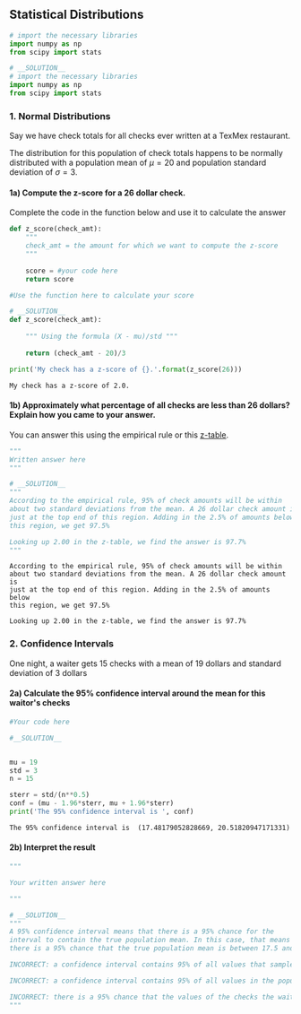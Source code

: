 ## Statistical Distributions


```python
# import the necessary libraries
import numpy as np
from scipy import stats
```


```python
# __SOLUTION__ 
# import the necessary libraries
import numpy as np
from scipy import stats
```

### 1. Normal Distributions

Say we have check totals for all checks ever written at a TexMex restaurant. 

The distribution for this population of check totals happens to be normally distributed with a population mean of $\mu = 20$ and population standard deviation of $\sigma = 3$. 

#### 1a) Compute the z-score for a 26 dollar check. 

Complete the code in the function below and use it to calculate the answer


```python
def z_score(check_amt):
    """
    check_amt = the amount for which we want to compute the z-score
    """
    
    score = #your code here
    return score

#Use the function here to calculate your score
```


```python
# __SOLUTION__ 
def z_score(check_amt):
    
    """ Using the formula (X - mu)/std """
    
    return (check_amt - 20)/3

print('My check has a z-score of {}.'.format(z_score(26)))
```

    My check has a z-score of 2.0.


#### 1b) Approximately what percentage of all checks are less than 26 dollars? Explain how you came to your answer.

You can answer this using the empirical rule or this [z-table](https://www.math.arizona.edu/~rsims/ma464/standardnormaltable.pdf).


```python
"""
Written answer here
"""
```


```python
# __SOLUTION__
"""
According to the empirical rule, 95% of check amounts will be within 
about two standard deviations from the mean. A 26 dollar check amount is 
just at the top end of this region. Adding in the 2.5% of amounts below 
this region, we get 97.5%

Looking up 2.00 in the z-table, we find the answer is 97.7%
"""
```

    
    According to the empirical rule, 95% of check amounts will be within 
    about two standard deviations from the mean. A 26 dollar check amount is 
    just at the top end of this region. Adding in the 2.5% of amounts below 
    this region, we get 97.5%
    
    Looking up 2.00 in the z-table, we find the answer is 97.7%
    


### 2. Confidence Intervals

One night, a waiter gets 15 checks with a mean of 19 dollars and standard deviation of 3 dollars

#### 2a) Calculate the 95% confidence interval around the mean for this waitor's checks


```python
#Your code here
```


```python
#__SOLUTION__


mu = 19
std = 3
n = 15

sterr = std/(n**0.5)
conf = (mu - 1.96*sterr, mu + 1.96*sterr)
print('The 95% confidence interval is ', conf)
```

    The 95% confidence interval is  (17.48179052828669, 20.51820947171331)


#### 2b) Interpret the result


```python
"""

Your written answer here

"""
```


```python
# __SOLUTION__
"""
A 95% confidence interval means that there is a 95% chance for the
interval to contain the true population mean. In this case, that means 
there is a 95% chance that the true population mean is between 17.5 and 20.5

INCORRECT: a confidence interval contains 95% of all values that samples can have.

INCORRECT: a confidence interval contains 95% of all values in the population.

INCORRECT: there is a 95% chance that the values of the checks the waiter got that night are between 17.5 and 20.5
"""
```
